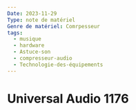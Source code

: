 ```yaml
---
Date: 2023-11-29
Type: note de matériel
Genre de matériel: Comrpesseur
tags:
  - musique
  - hardware
  - Astuce-son
  - compresseur-audio
  - Technologie-des-équipements
---
```

# Universal Audio 1176
